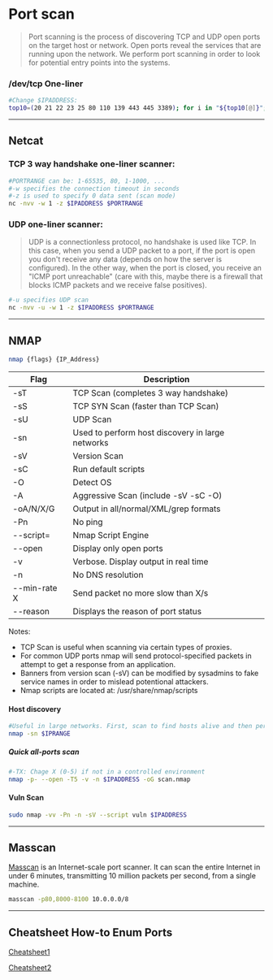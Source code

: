 # Port scan

> Port scanning is the process of discovering TCP and UDP open ports on the target host or network. Open ports reveal the services that are running upon the network. We perform port scanning in order to look for potential entry points into the systems.

### /dev/tcp One-liner 

```bash
#Change $IPADDRESS:
top10=(20 21 22 23 25 80 110 139 443 445 3389); for i in "${top10[@]}"; do (echo > /dev/tcp/$IPADDRESS/"$i") > /dev/null 2>&1 && echo "Port $i is open" || echo "Port $i is closed"; done
```

_____

## Netcat


### TCP 3 way handshake one-liner scanner:

```bash
#PORTRANGE can be: 1-65535, 80, 1-1000, ...
#-w specifies the connection timeout in seconds
#-z is used to specify 0 data sent (scan mode)
nc -nvv -w 1 -z $IPADDRESS $PORTRANGE
```


### UDP one-liner scanner:
> UDP is a connectionless protocol, no handshake is used like TCP. In this case, when you send a UDP packet to a port, if the port is open you don't receive any data (depends on how the server is configured). In the other way, when the port is closed, you receive an "ICMP port unreachable" (care with this, maybe there is a firewall that blocks ICMP packets and we receive false positives).

```bash
#-u specifies UDP scan
nc -nvv -u -w 1 -z $IPADDRESS $PORTRANGE
```

_____

## NMAP

```bash
nmap {flags} {IP_Address}
```

| **Flag**    | **Description**                      |
|-------------|--------------------------------------|
| -sT         | TCP Scan (completes 3 way handshake) |
| -sS         | TCP SYN Scan (faster than TCP Scan)  |
| -sU         | UDP Scan                             |
| -sn         | Used to perform host discovery in large networks|      
| -sV         | Version Scan                         |
| -sC         | Run default scripts                  |
| -O          | Detect OS                            |
| -A          | Aggressive Scan (include -sV -sC -O) |
| -oA/N/X/G   | Output in all/normal/XML/grep formats|
| -Pn         | No ping                              |
| --script=   | Nmap Script Engine                   |
| --open      | Display only open ports              |
| -v          | Verbose. Display output in real time |
| -n          | No DNS resolution                    |
| --min-rate X| Send packet no more slow than X/s    |
| --reason    | Displays the reason of port status   |


Notes:

* TCP Scan is useful when scanning via certain types of proxies.
* For common UDP ports nmap will send protocol-specified packets in attempt to get a response from an application.
* Banners from version scan (-sV) can be modified by sysadmins to fake service names in order to mislead potentional attackers.
* Nmap scripts are located at: /usr/share/nmap/scripts


####  Host discovery

```bash
#Useful in large networks. First, scan to find hosts alive and then perform more complex scanning techniques.
nmap -sn $IPRANGE
```

##### Quick all-ports scan
```bash
#-TX: Chage X (0-5) if not in a controlled environment
nmap -p- --open -T5 -v -n $IPADDRESS -oG scan.nmap
```

#### Vuln Scan

```bash
sudo nmap -vv -Pn -n -sV --script vuln $IPADDRESS
```
_____

## Masscan

[Masscan](https://github.com/robertdavidgraham/masscan) is an Internet-scale port scanner. It can scan the entire Internet in under 6 minutes, transmitting 10 million packets per second, from a single machine.

```bash
masscan -p80,8000-8100 10.0.0.0/8
```

_____

## Cheatsheet How-to Enum Ports

[Cheatsheet1](http://0daysecurity.com/penetration-testing/enumeration.html)

[Cheatsheet2](https://highon.coffee/blog/penetration-testing-tools-cheat-sheet/)
